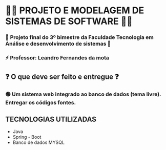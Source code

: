 # 👨‍💻 PROJETO E MODELAGEM DE SISTEMAS DE SOFTWARE 👨‍💻 
 ### 🚀 <strong>Projeto final do 3º bimestre da Faculdade Tecnologia em Análise e desenvolvimento de sistemas</strong> 🚀
 ### ⚡️ Professor: Leandro Fernandes da mota

## ❓ O que deve ser feito e entregue ❓
### 🟢 Um sistema web integrado ao banco de dados (tema livre). Entregar os códigos fontes.

## TECNOLOGIAS UTILIZADAS 

- Java
- Spring - Boot
- Banco de dados MYSQL


